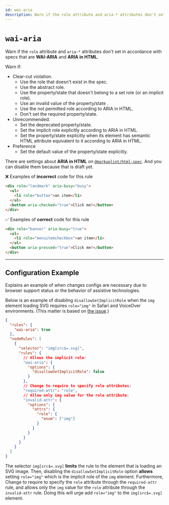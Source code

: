 ```yaml
---
id: wai-aria
description: Warn if the role attribute and aria-* attributes don't set in accordance with specs that are WAI-ARIA and ARIA in HTML.
---
```


# `wai-aria`

Warn if the `role` attribute and `aria-*` attributes don't set in accordance with specs that are **WAI-ARIA** and **ARIA in HTML**.

Warn if:

- Clear-cut violation.
  - Use the role that doesn't exist in the spec.
  - Use the abstract role.
  - Use the property/state that doesn't belong to a set role (or an implicit role).
  - Use an invalid value of the property/state .
  - Use the not permitted role according to ARIA in HTML.
  - Don't set the required property/state.
- Unrecommended.
  - Set the deprecated property/state.
  - Set the implicit role explicitly according to ARIA in HTML.
  - Set the property/state explicitly when its element has semantic HTML attribute equivalent to it according to ARIA in HTML.
- Preference
  - Set the default value of the property/state explicitly.

There are settings about **ARIA in HTML** on [`@markuplint/html-spec`](https://github.com/markuplint/markuplint/tree/main/packages/%40markuplint/html-spec/src/aria-in-html). And you can disable them because that is draft yet.

❌ Examples of **incorrect** code for this rule

```html
<div role="landmark" aria-busy="busy">
  <ul>
    <li role="button">an item</li>
  </ul>
  <button aria-checked="true">Click me!</button>
</div>
```

✅ Examples of **correct** code for this rule

```html
<div role="banner" aria-busy="true">
  <ul>
    <li role="menuitemcheckbox">an item</li>
  </ul>
  <button aria-pressed="true">Click me!</button>
</div>
```

---

## Configuration Example

Explains an example of when changes configs are necessary due to browser support status or the behavior of assistive technologies.

Below is an example of disabling `disallowSetImplicitRole` when the `img` element loading SVG requires `role="img"` in Safari and VoiceOver environments.
(This matter is based on [the issue](https://bugs.webkit.org/show_bug.cgi?id=145263).)

```json
{
  "rules": {
    "wai-aria": true
  },
  "nodeRules": [
    {
      "selector": "img[src$=.svg]",
      "rules": {
        // Allows the implicit role:
        "wai-aria": {
          "options": {
            "disallowSetImplicitRole": false
          }
        },
        // Change to require to specify role attributes:
        "required-attr": "role",
        // Allow only img value for the role attribute:
        "invalid-attr": {
          "options": {
            "attrs": {
              "role": {
                "enum": ["img"]
              }
            }
          }
        }
      }
    }
  ]
}
```

The selector `img[src$=.svg]` **limits** the rule to the element that is loading an SVG image.
Then, disabling the `disallowSetImplicitRole` option **allows** setting `role="img"` which is the implicit role of the `img` element.
Furthermore, Change to require to specify the `role` attribute through the `required-attr` rule, and allows only the `img` value for the `role` attribute through the `invalid-attr` rule.
Doing this will urge add `role="img"` to the `img[src$=.svg]` element.
